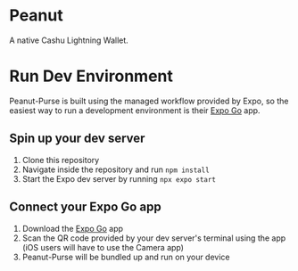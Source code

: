 # Peanut
A native Cashu Lightning Wallet.

# Run Dev Environment
Peanut-Purse is built using the managed workflow provided by Expo, so the easiest way to run a development environment is their [Expo Go](https://expo.dev/client) app.

## Spin up your dev server
1. Clone this repository
2. Navigate inside the repository and run `npm install`
3. Start the Expo dev server by running `npx expo start`

## Connect your Expo Go app
1. Download the [Expo Go](https://expo.dev/client) app
2. Scan the QR code provided by your dev server's terminal using the app (iOS users will have to use the Camera app)
3. Peanut-Purse will be bundled up and run on your device
